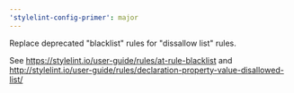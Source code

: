 ```yaml
---
'stylelint-config-primer': major
---
```


Replace deprecated "blacklist" rules for "dissallow list" rules.

See https://stylelint.io/user-guide/rules/at-rule-blacklist and http://stylelint.io/user-guide/rules/declaration-property-value-disallowed-list/
